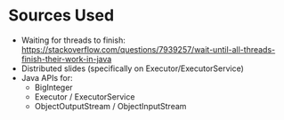 # Sources Used

- Waiting for threads to finish: https://stackoverflow.com/questions/7939257/wait-until-all-threads-finish-their-work-in-java
- Distributed slides (specifically on Executor/ExecutorService)
- Java APIs for: 
    - BigInteger 
    - Executor / ExecutorService
    - ObjectOutputStream / ObjectInputStream